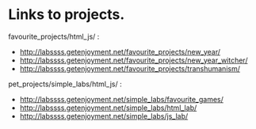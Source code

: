 # Links to projects.

favourite_projects/html_js/ : 

- http://labssss.getenjoyment.net/favourite_projects/new_year/
- http://labssss.getenjoyment.net/favourite_projects/new_year_witcher/
- http://labssss.getenjoyment.net/favourite_projects/transhumanism/

pet_projects/simple_labs/html_js/ : 

- http://labssss.getenjoyment.net/simple_labs/favourite_games/
- http://labssss.getenjoyment.net/simple_labs/html_lab/
- http://labssss.getenjoyment.net/simple_labs/js_lab/
